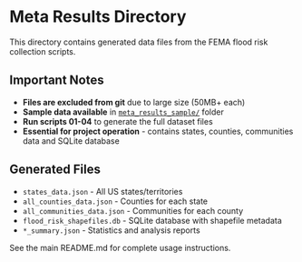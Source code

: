 # Meta Results Directory

This directory contains generated data files from the FEMA flood risk collection scripts.

## Important Notes

- **Files are excluded from git** due to large size (50MB+ each)
- **Sample data available** in [`meta_results_sample/`](../meta_results_sample/) folder
- **Run scripts 01-04** to generate the full dataset files
- **Essential for project operation** - contains states, counties, communities data and SQLite database

## Generated Files

- `states_data.json` - All US states/territories
- `all_counties_data.json` - Counties for each state  
- `all_communities_data.json` - Communities for each county
- `flood_risk_shapefiles.db` - SQLite database with shapefile metadata
- `*_summary.json` - Statistics and analysis reports

See the main README.md for complete usage instructions.